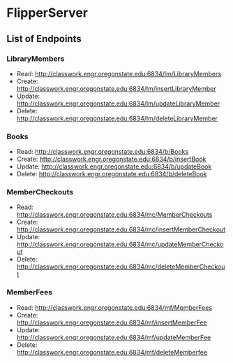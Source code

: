 # FlipperServer

## List of Endpoints
### LibraryMembers
- Read:   http://classwork.engr.oregonstate.edu:6834/lm/LibraryMembers
- Create: http://classwork.engr.oregonstate.edu:6834/lm/insertLibraryMember
- Update: http://classwork.engr.oregonstate.edu:6834/lm/updateLibraryMember
- Delete: http://classwork.engr.oregonstate.edu:6834/lm/deleteLibraryMember

### Books
- Read:   http://classwork.engr.oregonstate.edu:6834/b/Books
- Create: http://classwork.engr.oregonstate.edu:6834/b/insertBook
- Update: http://classwork.engr.oregonstate.edu:6834/b/updateBook
- Delete: http://classwork.engr.oregonstate.edu:6834/b/deleteBook

### MemberCheckouts
- Read:   http://classwork.engr.oregonstate.edu:6834/mc/MemberCheckouts
- Create: http://classwork.engr.oregonstate.edu:6834/mc/insertMemberCheckout
- Update: http://classwork.engr.oregonstate.edu:6834/mc/updateMemberCheckout
- Delete: http://classwork.engr.oregonstate.edu:6834/mc/deleteMemberCheckout

### MemberFees
- Read:   http://classwork.engr.oregonstate.edu:6834/mf/MemberFees
- Create: http://classwork.engr.oregonstate.edu:6834/mf/insertMemberFee
- Update: http://classwork.engr.oregonstate.edu:6834/mf/updateMemberFee
- Delete: http://classwork.engr.oregonstate.edu:6834/mf/deleteMemberfee